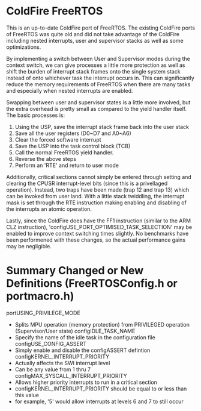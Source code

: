 # ColdFire FreeRTOS

This is an up-to-date ColdFire port of FreeRTOS. The existing ColdFire ports of FreeRTOS was quite old and did not take advantage of the ColdFire including nested interrupts, user and supervisor stacks as well as some optimizations.

By implementing a switch between User and Supervisor modes during the context switch, we can give processes a little more protection as well as shift the burden of interrupt stack frames onto the single system stack instead of onto whichever task the interrupt occurs in. This can significantly reduce the memory requirements of FreeRTOS when there are many tasks and especially when nested interrupts are enabled.

Swapping between user and supervisor states is a little more involved, but the extra overhead is pretty small as compared to the yield handler itself. The basic processes is:

1. Using the USP, save the interrupt stack frame back into the user stack
2. Save all the user registers (D0~D7 and A0~A6)
3. Clear the forced software interrupt
4. Save the USP into the task control block (TCB)
5. Call the normal FreeRTOS yield handler.
6. Reverse the above steps
7. Perform an 'RTE' and return to user mode

Additionally, critical sections cannot simply be entered through setting and clearing the CPUSR interrupt-level bits (since this is a privellaged operation). Instead, two traps have been made (trap 12 and trap 13) which can be invoked from user land. With a little stack twiddling, the interrupt mask is set through the RTE instruction making enabling and disabling of the interrupts an atomic operation.

Lastly, since the ColdFire does have the FF1 instruction (similar to the ARM CLZ instruction), 'configUSE_PORT_OPTIMISED_TASK_SELECTION' may be enabled to improve context switching times slightly. No benchmarks have been performened with these changes, so the actual performance gains may be negligible.

# Summary Changed or New Definitions (FreeRTOSConfig.h or portmacro.h)
portUSING_PRIVILEGE_MODE
- Splits MPU operation (memory protection) from PRIVILEGED operation (Supervisor/User state)
configIDLE_TASK_NAME
- Specify the name of the idle task in the configuration file
configUSE_CONFIG_ASSERT
- Simply enable and disable the configASSERT defintion
configKERNEL_INTERRUPT_PRIORITY
- Actually affects the SWI interrupt level
- Can be any value from 1 thru 7
configMAX_SYSCALL_INTERRUPT_PRIORITY
- Allows higher priority interrupts to run in a critical section
- configKERNEL_INTERRUPT_PRIORITY should be equal to or less than this value
- for example, '5' would allow interrupts at levels 6 and 7 to still occur
